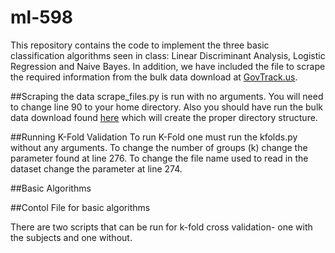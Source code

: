 ml-598
======

This repository contains the code to implement the three basic classification algorithms seen in class: Linear Discriminant Analysis, Logistic Regression and Naive Bayes. In addition, we have included the file to scrape the required information from the bulk data download at [GovTrack.us](http://www.GovTrack.us). 

##Scraping the data
scrape_files.py is run with no arguments. You will need to change line 90 to your home directory. Also you should have run the bulk data download found [here](https://www.govtrack.us/developers/data) which will create the proper directory structure.

##Running K-Fold Validation
To run K-Fold one must run the kfolds.py without any arguments. To change the number of groups (k) change the parameter found at line 276. To change the file name used to read in the dataset change the parameter at line 274.


##Basic Algorithms


##Contol File for basic algorithms

There are two scripts that can be run for k-fold cross validation- one with the subjects and one without. 
